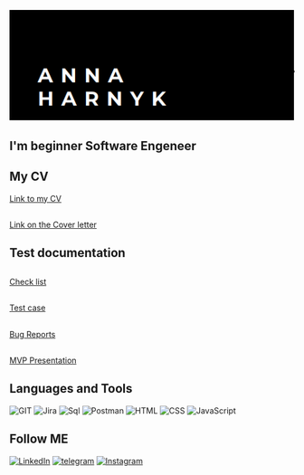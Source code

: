 ![Header](https://github.com/harnyk69/harnyk69/blob/main/assets/annie.png)

## I'm beginner Software Engeneer

## My CV
[Link to my CV](https://drive.google.com/file/d/1ZVvPA7FTn0sULpHqvMa3_VRjWkHyJ-S_/view?usp=sharing)
##
[Link on the Cover letter](https://drive.google.com/file/d/1Vx_01E2uCuk_RPQJ5bfKhJ3kRz_Im-KW/view?usp=sharing)

## Test documentation
##
[Check list](https://docs.google.com/spreadsheets/d/1KUKS4dw7B16as34rxI4ub1URWtc6HxVs/edit?usp=sharing&ouid=113086957389449127228&rtpof=true&sd=true)
##
[Test case](https://docs.google.com/spreadsheets/d/1RiUF1mbK6t0HH1OBkjGLZDux4ylVcMQp/edit?usp=sharing&ouid=113086957389449127228&rtpof=true&sd=true)
##
[Bug Reports](https://docs.google.com/spreadsheets/d/136YhULXNaSWdBK9_-z5RyyZu0IYAoA38/edit?usp=sharing&ouid=113086957389449127228&rtpof=true&sd=true)
##
[MVP Presentation](https://docs.google.com/presentation/d/1rv-tMxBfI2qsUtoQLRXIe-ugF7Ak1qtsVRshzqKQYcE/edit?usp=sharing)

## Languages and Tools
![GIT](https://img.shields.io/badge/-GIT-090909?style=for-the-badge&logo=GIT)
![Jira](https://img.shields.io/badge/-Jira-090909?style=for-the-badge&logo=Jira)
![Sql](https://img.shields.io/badge/-Sql-090909?style=for-the-badge&logo=mySql&logoColor=47C5FB)
![Postman](https://img.shields.io/badge/-Postman-090909?style=for-the-badge&logo=Postman)
![HTML](https://img.shields.io/badge/-HTML-090909?style=for-the-badge&logo=HTML)
![CSS](https://img.shields.io/badge/-CSS-090909?style=for-the-badge&logo=CSS&logoColor=47C5FB)
![JavaScript](https://img.shields.io/badge/-JavaScript-090909?style=for-the-badge&logo=JavaScript&logoColor=E9D54D)


## Follow ME
[![LinkedIn](https://img.shields.io/badge/-LinkedIn-090909?style=for-the-badge&logo=LinkedIn&logoColor=47C5FB)](https://linkedin.com/in/annie-harnyk-1114b0235)
[![telegram](https://img.shields.io/badge/-Telegram-090909?style=for-the-badge&logo=Telegram&logoColor=47C5FB)](https://t.me/annieharnyk)
[![Instagram](https://img.shields.io/badge/-Instagram-090909?style=for-the-badge&logo=Instagram&logoColor=#CC397B)](https://instagram.com/annie.harnyk?igshid=YmMyMTA2M2Y=)
